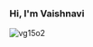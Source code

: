 ### Hi, I'm Vaishnavi

<p align="left">
  <img src="https://komarev.com/ghpvc/?username=vg15o2&label=Profile%20views&color=32CD32&style=flat" alt="vg15o2" />
</p>
